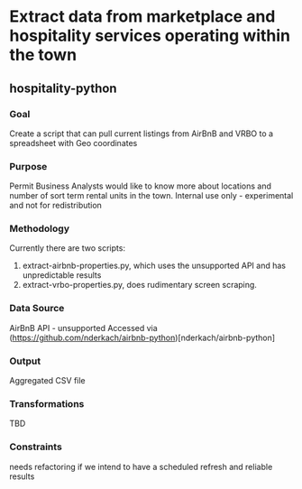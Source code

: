 # Extract data from marketplace and hospitality services operating within the town

## hospitality-python

### Goal 
Create a script that can pull current listings from AirBnB and VRBO to a spreadsheet with Geo coordinates

### Purpose 
Permit Business Analysts would like to know more about locations and number of sort term rental units in the town.
Internal use only - experimental and not for redistribution

### Methodology 
Currently there are two scripts:
1. extract-airbnb-properties.py, which uses the unsupported API and has unpredictable results
2. extract-vrbo-properties.py, does rudimentary screen scraping.

### Data Source
AirBnB API - unsupported 
Accessed via (https://github.com/nderkach/airbnb-python)[nderkach/airbnb-python]

### Output 
Aggregated CSV file
### Transformations
TBD
### Constraints
needs refactoring if we intend to have a scheduled refresh and reliable results
